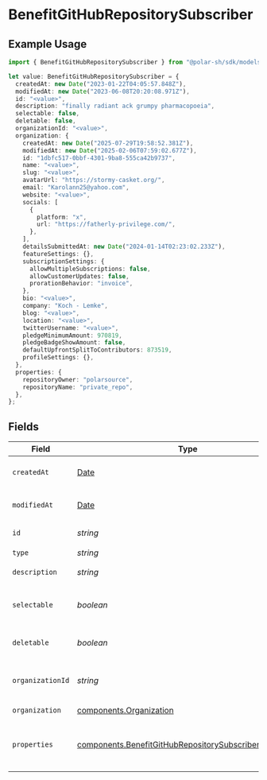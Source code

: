 # BenefitGitHubRepositorySubscriber

## Example Usage

```typescript
import { BenefitGitHubRepositorySubscriber } from "@polar-sh/sdk/models/components/benefitgithubrepositorysubscriber.js";

let value: BenefitGitHubRepositorySubscriber = {
  createdAt: new Date("2023-01-22T04:05:57.848Z"),
  modifiedAt: new Date("2023-06-08T20:20:08.971Z"),
  id: "<value>",
  description: "finally radiant ack grumpy pharmacopoeia",
  selectable: false,
  deletable: false,
  organizationId: "<value>",
  organization: {
    createdAt: new Date("2025-07-29T19:58:52.381Z"),
    modifiedAt: new Date("2025-02-06T07:59:02.677Z"),
    id: "1dbfc517-0bbf-4301-9ba8-555ca42b9737",
    name: "<value>",
    slug: "<value>",
    avatarUrl: "https://stormy-casket.org/",
    email: "Karolann25@yahoo.com",
    website: "<value>",
    socials: [
      {
        platform: "x",
        url: "https://fatherly-privilege.com/",
      },
    ],
    detailsSubmittedAt: new Date("2024-01-14T02:23:02.233Z"),
    featureSettings: {},
    subscriptionSettings: {
      allowMultipleSubscriptions: false,
      allowCustomerUpdates: false,
      prorationBehavior: "invoice",
    },
    bio: "<value>",
    company: "Koch - Lemke",
    blog: "<value>",
    location: "<value>",
    twitterUsername: "<value>",
    pledgeMinimumAmount: 970819,
    pledgeBadgeShowAmount: false,
    defaultUpfrontSplitToContributors: 873519,
    profileSettings: {},
  },
  properties: {
    repositoryOwner: "polarsource",
    repositoryName: "private_repo",
  },
};
```

## Fields

| Field                                                                                                                            | Type                                                                                                                             | Required                                                                                                                         | Description                                                                                                                      |
| -------------------------------------------------------------------------------------------------------------------------------- | -------------------------------------------------------------------------------------------------------------------------------- | -------------------------------------------------------------------------------------------------------------------------------- | -------------------------------------------------------------------------------------------------------------------------------- |
| `createdAt`                                                                                                                      | [Date](https://developer.mozilla.org/en-US/docs/Web/JavaScript/Reference/Global_Objects/Date)                                    | :heavy_check_mark:                                                                                                               | Creation timestamp of the object.                                                                                                |
| `modifiedAt`                                                                                                                     | [Date](https://developer.mozilla.org/en-US/docs/Web/JavaScript/Reference/Global_Objects/Date)                                    | :heavy_check_mark:                                                                                                               | Last modification timestamp of the object.                                                                                       |
| `id`                                                                                                                             | *string*                                                                                                                         | :heavy_check_mark:                                                                                                               | The ID of the benefit.                                                                                                           |
| `type`                                                                                                                           | *string*                                                                                                                         | :heavy_check_mark:                                                                                                               | N/A                                                                                                                              |
| `description`                                                                                                                    | *string*                                                                                                                         | :heavy_check_mark:                                                                                                               | The description of the benefit.                                                                                                  |
| `selectable`                                                                                                                     | *boolean*                                                                                                                        | :heavy_check_mark:                                                                                                               | Whether the benefit is selectable when creating a product.                                                                       |
| `deletable`                                                                                                                      | *boolean*                                                                                                                        | :heavy_check_mark:                                                                                                               | Whether the benefit is deletable.                                                                                                |
| `organizationId`                                                                                                                 | *string*                                                                                                                         | :heavy_check_mark:                                                                                                               | The ID of the organization owning the benefit.                                                                                   |
| `organization`                                                                                                                   | [components.Organization](../../models/components/organization.md)                                                               | :heavy_check_mark:                                                                                                               | N/A                                                                                                                              |
| `properties`                                                                                                                     | [components.BenefitGitHubRepositorySubscriberProperties](../../models/components/benefitgithubrepositorysubscriberproperties.md) | :heavy_check_mark:                                                                                                               | Properties available to subscribers for a benefit of type `github_repository`.                                                   |
